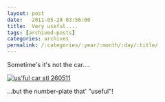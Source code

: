 ```yaml
---
layout: post
date:	2011-05-28 03:56:00
title:  Very useful....
tags: [archived-posts]
categories: archives
permalink: /:categories/:year/:month/:day/:title/
---
```

Sometime's it's not the car....

<a href="http://s1142.photobucket.com/albums/n602/Deepapctrsglr/?action=view&amp;current=IMG_0037.jpg" target="_blank"><img src="http://i1142.photobucket.com/albums/n602/Deepapctrsglr/IMG_0037.jpg" border="0" alt="us'ful car stl 260511"></a>


...but the number-plate that' "useful"!
